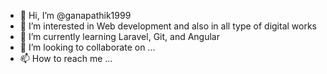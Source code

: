 - 👋 Hi, I’m @ganapathik1999
- 👀 I’m interested in Web development and also in all type of digital works
- 🌱 I’m currently learning Laravel, Git, and Angular
- 💞️ I’m looking to collaborate on ...
- 📫 How to reach me ...

<!---
ganapathik1999/ganapathik1999 is a ✨ special ✨ repository because its `README.md` (this file) appears on your GitHub profile.
You can click the Preview link to take a look at your changes.
--->

